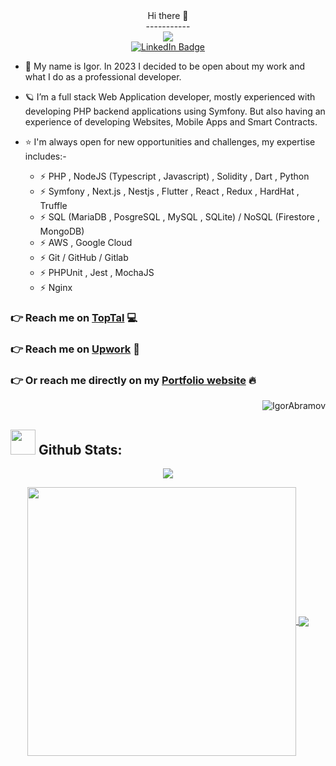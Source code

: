 <div id="hello" align="center">  
  <text>Hi there 👋</text>
</div>

<div id="br" align="center">  
  <text>-----------</text>
</div>

<div id="header" align="center">  
  <img src="https://media.giphy.com/media/vzO0Vc8b2VBLi/giphy.gif"/>
</div>  

<div id="badges" align="center">  
  <a href="https://www.linkedin.com/in/igor-abramov-815484143">
    <img src="https://img.shields.io/badge/LinkedIn-blue?logo=linkedin&logoColor=white&style=for-the-badge" alt="LinkedIn Badge"/>  
  </a>  
</div> 

- 🔭 My name is Igor. In 2023 I decided to be open about my work and what I do as a professional developer. 

- 🪐 I’m a full stack Web Application developer, mostly experienced with developing PHP backend applications using Symfony. But also having an experience of developing Websites, Mobile Apps and Smart Contracts.

- ⭐️ I'm always open for new opportunities and challenges, my expertise includes:-

  - ⚡ PHP , NodeJS (Typescript , Javascript) , Solidity , Dart , Python
  - ⚡ Symfony , Next.js , Nestjs , Flutter , React , Redux , HardHat , Truffle
  - ⚡ SQL (MariaDB , PosgreSQL , MySQL , SQLite) / NoSQL (Firestore , MongoDB)
  - ⚡ AWS , Google Cloud
  - ⚡ Git / GitHub / Gitlab
  - ⚡ PHPUnit , Jest , MochaJS
  - ⚡ Nginx

### 👉 Reach me on [TopTal](https://www.toptal.com/resume/igor-abramov) 💻

### 👉 Reach me on [Upwork](https://www.upwork.com/freelancers/~013a41756390b141a8) 🧲

### 👉 Or reach me directly on my [Portfolio website](https://igor-dev.com) 🔥


  <p align="right"><img src="https://komarev.com/ghpvc/?username=IgorAbramov&label=Profile%20views&color=0e75b6&style=flat" alt="IgorAbramov"/></p>

## <img src="https://media.giphy.com/media/ZCN6F3FAkwsyOGU2RS/giphy.gif" width="40"> **Github Stats:**

<p align="center">
   <img align="center" src="https://github-readme-streak-stats.herokuapp.com/?user=IgorAbramov&theme=algolia&hide_border=true"/>
</p>

 <p align="center">
  <a href="https://github.com/IgorAbramov">
   <img width="430" align="center" src="https://github-readme-stats.vercel.app/api?username=IgorAbramov&show_icons=true&theme=algolia&count_private=true">
  </a>
  <a href="https://github.com/IgorAbramov">
    <img align="center" src="https://github-readme-stats.anuraghazra1.vercel.app/api/top-langs/?username=IgorAbramov&layout=compact&theme=algolia&langs_count=6" />
  </a>
</p>

<!--
**IgorAbramov/IgorAbramov** is a ✨ _special_ ✨ repository because its `README.md` (this file) appears on your GitHub profile.

Here are some ideas to get you started:

- 🔭 I’m currently working on ...
- 🌱 I’m currently learning ...
- 👯 I’m looking to collaborate on ...
- 🤔 I’m looking for help with ...
- 💬 Ask me about ...
- 📫 How to reach me: ...
- 😄 Pronouns: ...
- ⚡ Fun fact: ...
-->
